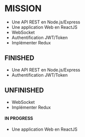 # MISSION
- Une API REST en Node.js/Express
- Une application Web en ReactJS
- WebSocket
- Authentification JWT/Token
- Implémenter Redux
## FINISHED
- Une API REST en Node.js/Express
- Authentification JWT/Token
## UNFINISHED
- WebSocket
- Implémenter Redux
#### IN PROGRESS
- Une application Web en ReactJS
